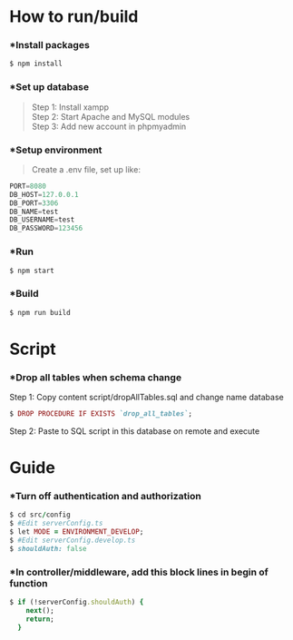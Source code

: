 # How to run/build

### *Install packages
```ruby
$ npm install
```
### *Set up database
>Step 1: Install xampp<br>
>Step 2: Start Apache and MySQL modules<br>
>Step 3: Add new account in phpmyadmin<br>
### *Setup environment
>Create a .env file, set up like:<br>
```javascript
PORT=8080
DB_HOST=127.0.0.1
DB_PORT=3306
DB_NAME=test
DB_USERNAME=test
DB_PASSWORD=123456
```
### *Run
```ruby
$ npm start
```
### *Build
```ruby
$ npm run build
```

# Script
### *Drop all tables when schema change
Step 1: Copy content script/dropAllTables.sql and change name database<br>
```ruby
$ DROP PROCEDURE IF EXISTS `drop_all_tables`;
```
Step 2: Paste to SQL script in this database on remote and execute<br>

# Guide
### *Turn off authentication and authorization
```ruby
$ cd src/config
$ #Edit serverConfig.ts
$ let MODE = ENVIRONMENT_DEVELOP;
$ #Edit serverConfig.develop.ts
$ shouldAuth: false
```
### *In controller/middleware, add this block lines in begin of function
```ruby
$ if (!serverConfig.shouldAuth) {
    next();
    return;
  }
```